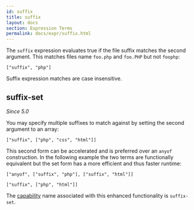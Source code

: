```yaml
---
id: suffix
title: suffix
layout: docs
section: Expression Terms
permalink: docs/expr/suffix.html
---
```


The `suffix` expression evaluates true if the file suffix matches the second
argument.  This matches files name `foo.php` and `foo.PHP` but not `foophp`:

    ["suffix", "php"]

Suffix expression matches are case insensitive.

## suffix-set

*Since 5.0*

You may specify multiple suffixes to match against by setting the second argument
to an array:

    ["suffix", ["php", "css", "html"]]

This second form can be accelerated and is preferred over an `anyof`
construction.  In the following example the two terms are functionally
equivalent but the set form has a more efficient and thus faster runtime:

    ["anyof", ["suffix", "php"], ["suffix", "html"]]

    ["suffix", ["php", "html"]]

The [capability](/watchman/docs/capabilities.html) name associated with this
enhanced functionality is `suffix-set`.
